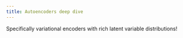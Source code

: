 ```yaml
---
title: Autoencoders deep dive
---
```


Specifically variational encoders with rich latent variable distributions!
